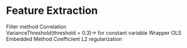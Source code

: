 # Feature Extraction
 Filter method
 Correlation	
 VarianceThreshold(threshold = 0.3)-> for constant variable
 Wrapper 
 OLS
 Embedded Method
 Coefficient
 L2 regularization

